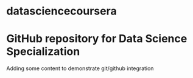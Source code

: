 # datasciencecoursera
# GitHub repository for Data Science Specialization

Adding some content to demonstrate git/github integration